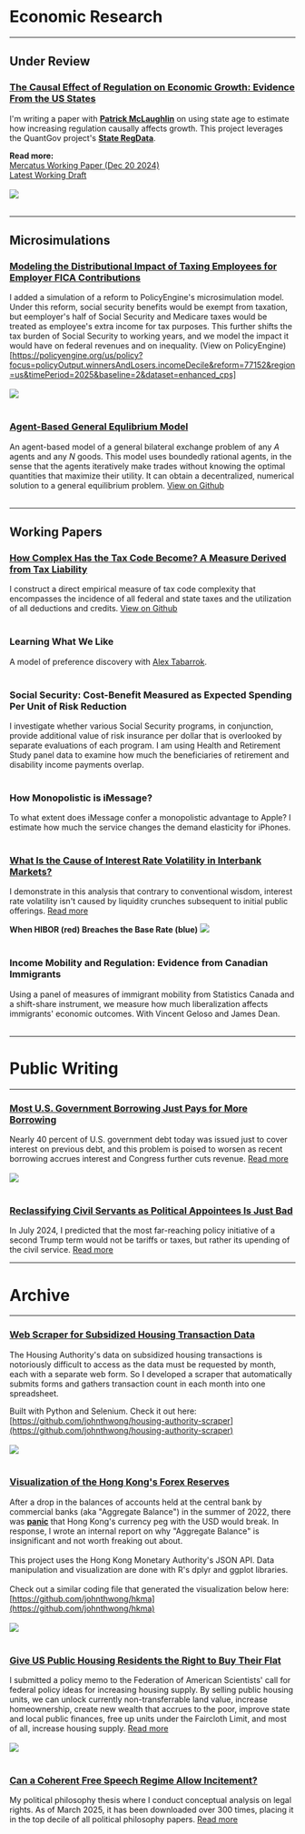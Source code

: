 # Economic Research

---

## Under Review

### [The Causal Effect of Regulation on Economic Growth: Evidence From the US States](https://github.com/johnthwong/reg-growth/blob/3a239c586cdf3bfa44faa8478f17fcceec967a04/write-up.pdf)
I'm writing a paper with **[Patrick McLaughlin](https://patrickamclaughlin.com)** on using state age to estimate how increasing regulation causally affects growth. This project leverages the QuantGov project's **[State RegData](https://www.quantgov.org)**.

**Read more:**
<br>
[Mercatus Working Paper (Dec 20 2024)](https://www.mercatus.org/research/working-papers/causal-effect-regulations-economic-growth-evidence-us-states)
<br>
[Latest Working Draft](https://github.com/johnthwong/reg-growth/blob/3a239c586cdf3bfa44faa8478f17fcceec967a04/write-up.pdf)
<br>
<br>
<img src="images/Rplot_olson_reg_age.png"/>
<br>
<br>

---

## Microsimulations

### [Modeling the Distributional Impact of Taxing Employees for Employer FICA Contributions](https://policyengine.org/us/policy?focus=policyOutput.winnersAndLosers.incomeDecile&reform=77152&region=us&timePeriod=2025&baseline=2&dataset=enhanced_cps)
I added a simulation of a reform to PolicyEngine's microsimulation model. Under this reform, social security benefits would be exempt from taxation, but eemployer's half of Social Security and Medicare taxes would be treated as employee's extra income for tax purposes. This further shifts the tax burden of Social Security to working years, and we model the impact it would have on federal revenues and on inequality. (View on PolicyEngine)[https://policyengine.org/us/policy?focus=policyOutput.winnersAndLosers.incomeDecile&reform=77152&region=us&timePeriod=2025&baseline=2&dataset=enhanced_cps]
<br>
<br>
<img src="images/tax_payroll_distributional_impact.png"/>
<br>
<br>

### [Agent-Based General Equlibrium Model](https://github.com/johnthwong/bi-exchange)
An agent-based model of a general bilateral exchange problem of any *A* agents and any *N* goods. This model uses boundedly rational agents, in the sense that the agents iteratively make trades without knowing the optimal quantities that maximize their utility. It can obtain a decentralized, numerical solution to a general equilibrium problem. [View on Github](https://github.com/johnthwong/bi-exchange)
<br>
<br>

---

## Working Papers

### [How Complex Has the Tax Code Become? A Measure Derived from Tax Liability](https://github.com/PolicyEngine/policy-complexity)
I construct a direct empirical measure of tax code complexity that encompasses the incidence of all federal and state taxes and the utilization of all deductions and credits. [View on Github](https://github.com/PolicyEngine/policy-complexity)
<br>
<br>

### Learning What We Like
A model of preference discovery with [Alex Tabarrok](https://alextabarrok.com).
<br>
<br>

### Social Security: Cost-Benefit Measured as Expected Spending Per Unit of Risk Reduction
I investigate whether various Social Security programs, in conjunction, provide additional value of risk insurance per dollar that is overlooked by separate evaluations of each program. I am using Health and Retirement Study panel data to examine how much the beneficiaries of retirement and disability income payments overlap.
<br>
<br>

### How Monopolistic is iMessage?
To what extent does iMessage confer a monopolistic advantage to Apple? I estimate how much the service changes the demand elasticity for iPhones.
<br>
<br>

### [What Is the Cause of Interest Rate Volatility in Interbank Markets?](https://johnthwong.github.io/pdf/paper_dw.pdf)
I demonstrate in this analysis that contrary to conventional wisdom, interest rate volatility isn't caused by liquidity crunches subsequent to initial public offerings. [Read more](https://johnthwong.github.io/pdf/paper_dw.pdf)

**When HIBOR (red) Breaches the Base Rate (blue)**
<img src="images/thumbnail_dw_1.png"/>
<br>
<br>

### Income Mobility and Regulation: Evidence from Canadian Immigrants
Using a panel of measures of immigrant mobility from Statistics Canada and a shift-share instrument, we measure how much liberalization affects immigrants' economic outcomes. With Vincent Geloso and James Dean.
<br>
<br>

---

# Public Writing

---

### [Most U.S. Government Borrowing Just Pays for More Borrowing](https://www.progressivepolicy.org/most-u-s-government-borrowing-just-pays-for-more-borrowing/)
Nearly 40 percent of U.S. government debt today was issued just to cover interest on previous debt, and this problem is poised to worsen as recent borrowing accrues interest and Congress further cuts revenue. [Read more](https://www.progressivepolicy.org/most-u-s-government-borrowing-just-pays-for-more-borrowing/)
<br>
<br>
<img src="images/debt_interest_share.png"/>
<br>
<br>

### [Reclassifying Civil Servants as Political Appointees Is Just Bad](https://www.progressivepolicy.org/blogs/trumps-schedule-f-would-transform-the-civil-service-to-weaponize-government/)
In July 2024, I predicted that the most far-reaching policy initiative of a second Trump term would not be tariffs or taxes, but rather its upending of the civil service. [Read more](https://www.progressivepolicy.org/blogs/trumps-schedule-f-would-transform-the-civil-service-to-weaponize-government/)

---

# Archive

---

### [Web Scraper for Subsidized Housing Transaction Data](https://github.com/johnthwong/housing-authority-scraper)
The Housing Authority's data on subsidized housing transactions is notoriously difficult to access as the data must be requested by month, each with a separate web form. So I developed a scraper that automatically submits forms and gathers transaction count in each month into one spreadsheet. 

Built with Python and Selenium. Check it out here: [https://github.com/johnthwong/housing-authority-scraper](https://github.com/johnthwong/housing-authority-scraper)
<br>
<br>
<img src="images/thumbnail_ha_scraper.png"/>
<br>
<br>

### [Visualization of the Hong Kong's Forex Reserves](https://github.com/johnthwong/hkma)
After a drop in the balances of accounts held at the central bank by commercial banks (aka "Aggregate Balance") in the summer of 2022, there was **[panic](https://www.bloomberg.com/news/articles/2022-07-26/hong-kong-liquidity-shrinks-50-since-may-amid-currency-defense)** that Hong Kong's currency peg with the USD would break. In response, I wrote an internal report on why "Aggregate Balance" is insignificant and not worth freaking out about.
<br>
<br>
This project uses the Hong Kong Monetary Authority's JSON API. Data manipulation and visualization are done with R's dplyr and ggplot libraries.
<br>
<br>
Check out a similar coding file that generated the visualization below here: [https://github.com/johnthwong/hkma](https://github.com/johnthwong/hkma)
<br>
<br>
<img src="images/thumbnail_viz_reserves.png"/>
<br>
<br>

### [Give US Public Housing Residents the Right to Buy Their Flat](https://johnthwong.github.io/page_tpo)
I submitted a policy memo to the Federation of American Scientists' call for federal policy ideas for increasing housing supply. By selling public housing units, we can unlock currently non-transferrable land value, increase homeownership, create new wealth that accrues to the poor, improve state and local public finances, free up units under the Faircloth Limit, and most of all, increase housing supply. [Read more](https://johnthwong.github.io/page_tpo)
<br>
<br>
<img src="images/thumbnail_tpo_1.jpg"/>
<br>
<br>

### [Can a Coherent Free Speech Regime Allow Incitement?](https://philpapers.org/rec/WONCRM)
My political philosophy thesis where I conduct conceptual analysis on legal rights. As of March 2025, it has been downloaded over 300 times, placing it in the top decile of all political philosophy papers. [Read more](https://philpapers.org/rec/WONCRM)
